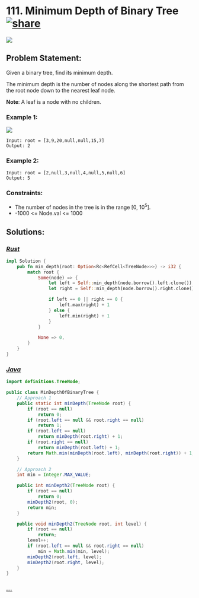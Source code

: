 # 111. Minimum Depth of Binary Tree [![share]](https://leetcode.com/problems/minimum-depth-of-binary-tree/)

![][easy]

## Problem Statement:

Given a binary tree, find its minimum depth.

The minimum depth is the number of nodes along the shortest path from the root node down to the nearest leaf node.

**Note**: A leaf is a node with no children.

### Example 1:

![](https://assets.leetcode.com/uploads/2020/10/12/ex_depth.jpg)

```
Input: root = [3,9,20,null,null,15,7]
Output: 2
```

### Example 2:

```
Input: root = [2,null,3,null,4,null,5,null,6]
Output: 5
```

### Constraints:

- The number of nodes in the tree is in the range [0, 10<sup>5</sup>].
- -1000 <= Node.val <= 1000

## Solutions:

### [_Rust_](minimum_depth_of_binary_tree.rs)

```rs [Rust]
impl Solution {
    pub fn min_depth(root: Option<Rc<RefCell<TreeNode>>>) -> i32 {
        match root {
            Some(node) => {
                let left = Self::min_depth(node.borrow().left.clone());
                let right = Self::min_depth(node.borrow().right.clone());

                if left == 0 || right == 0 {
                    left.max(right) + 1
                } else {
                    left.min(right) + 1
                }
            }

            None => 0,
        }
    }
}

```

### [_Java_](MinDepthOfBinaryTree.java)

```java [Java]
import definitions.TreeNode;

public class MinDepthOfBinaryTree {
    // Approach 1
    public static int minDepth(TreeNode root) {
        if (root == null)
            return 0;
        if (root.left == null && root.right == null)
            return 1;
        if (root.left == null)
            return minDepth(root.right) + 1;
        if (root.right == null)
            return minDepth(root.left) + 1;
        return Math.min(minDepth(root.left), minDepth(root.right)) + 1;
    }

    // Approach 2
    int min = Integer.MAX_VALUE;

    public int minDepth2(TreeNode root) {
        if (root == null)
            return 0;
        minDepth2(root, 0);
        return min;
    }

    public void minDepth2(TreeNode root, int level) {
        if (root == null)
            return;
        level++;
        if (root.left == null && root.right == null)
            min = Math.min(min, level);
        minDepth2(root.left, level);
        minDepth2(root.right, level);
    }
}

```

### [_..._]()

```

```

<!----------------------------------{ link }--------------------------------->

[share]: https://img.icons8.com/external-anggara-blue-anggara-putra/20/000000/external-share-user-interface-basic-anggara-blue-anggara-putra-2.png
[easy]: https://img.shields.io/badge/Difficulty-Easy-green.svg
